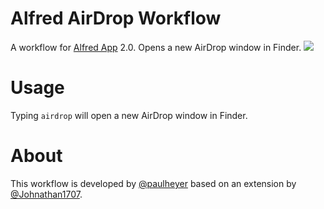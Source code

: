 Alfred AirDrop Workflow
=======================

A workflow for [Alfred App](http://www.alfredapp.com) 2.0. Opens a new AirDrop window in Finder.
![](http://f.cl.ly/items/0d3e1f0A083H203U3Y3J/alfred-airdrop.jpg)


Usage
======

Typing `airdrop` will open a new AirDrop window in Finder.

About
=====

This workflow is developed by [@paulheyer](http://twitter.com/paulheyer) based on an extension by [@Johnathan1707](http://twitter.com/Johnathan1707).
